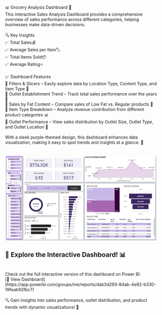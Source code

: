 📊 Grocery Analysis Dashboard 🚀<br>
This interactive Sales Analysis Dashboard provides a comprehensive overview of sales performance across different categories, helping businesses make data-driven decisions.<br>
<br>
🔍 Key Insights<br>
✅ Total Sales💰<br>
✅ Average Sales per Item🏷️<br>
✅ Total Items Sold📦<br>
✅ Average Rating⭐<br>
<br>
📈 Dashboard Features<br>
🔹 Filters & Slicers – Easily explore data by Location Type, Content Type, and Item Type 🎯<br>
🔹 Outlet Establishment Trend – Track total sales performance over the years 📅<br>
🔹 Sales by Fat Content – Compare sales of Low Fat vs. Regular products 🍩<br>
🔹 Item Type Breakdown – Analyze revenue contribution from different product categories 📊<br>
🔹 Outlet Performance – View sales distribution by Outlet Size, Outlet Type, and Outlet Location 🏪<br>
<br>
With a sleek purple-themed design, this dashboard enhances data visualization, making it easy to spot trends and insights at a glance. 🚀<br>
<br>
<br>
![IMAGE](https://github.com/hollyviarptr/Grocery-Analysis-Dashboard/blob/main/Grocery%20Analysis.jpg)

## 🚀 Explore the Interactive Dashboard! 📊
<br>
Check out the full interactive version of this dashboard on Power BI:  <br>
[🔗 View Dashboard](https://app.powerbi.com/groups/me/reports/dab3d293-84ab-4e92-b330-19feab92fbc7)  <br>
<br>
🔍 Gain insights into sales performance, outlet distribution, and product trends with dynamic visualizations! 🎯

